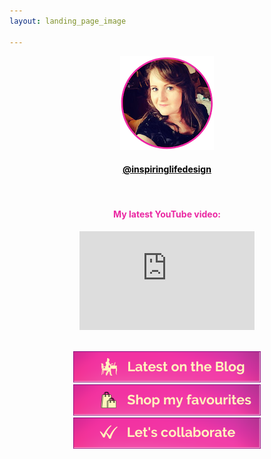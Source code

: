 ```yaml
---
layout: landing_page_image

---
```

<center>
<img src='/i/cory-circle.png' alt='Profile image of Corinna'>
<h4>
<a href="https://www.instagram.com/inspiringlifedesign/" target="_blank" rel="noopener"><span style="color:black">@inspiringlifedesign</span></a>
</h4>
<br />

<!-- YouTube latest START -->
<h4 class="title"><span style="color:#EA27A2">My latest YouTube video:</span></h4>
<div class="separator-2"></div>
  <iframe width="280" height="158" src="https://www.youtube-nocookie.com/embed/GEE1xVcoxac?rel=0" frameborder="0" allow="accelerometer; autoplay; encrypted-media; gyroscope; picture-in-picture" allowfullscreen></iframe>
  <br><br>
    <!-- YouTube latest END -->

<a href="https://inspiringlifedesign.com" target="_blank" rel="noopener"><img src='/i/Buttons/instagram/blog.png' alt='link to Inspiring Life Design website' /></a>
<br />
<a href="https://www.amazon.co.uk/shop/inspiringlifedesign" target="_blank" rel="noopener"><img src='/i/Buttons/instagram/amazonassociate.png' alt='link to Inspiring Life Design items to shop at Amazon' /></a>
<br />
<a href="https://inspiringlifedesign.com/printables/ILD_Media_Kit.pdf" target="_blank" rel="noopener"><img src='/i/Buttons/instagram/mediakit.png' alt='link to Inspiring Life Design Media Kit' /></a>

</center>
<br />
